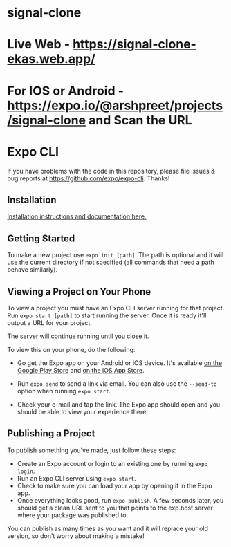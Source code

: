# signal-clone 
# Live Web - https://signal-clone-ekas.web.app/
# For IOS or Android - https://expo.io/@arshpreet/projects/signal-clone and Scan the URL

# Expo CLI

If you have problems with the code in this repository, please file issues & bug reports
at https://github.com/expo/expo-cli. Thanks!

## Installation

[Installation instructions and documentation here.](https://docs.expo.io/workflow/expo-cli/#installation)

## Getting Started

To make a new project use `expo init [path]`. The path is optional and it will use the current directory if not specified (all commands that need a path behave similarly).

## Viewing a Project on Your Phone

To view a project you must have an Expo CLI server running for that project. Run `expo start [path]` to start running the server. Once it is ready it'll output a URL for your project.

The server will continue running until you close it.

To view this on your phone, do the following:

- Go get the Expo app on your Android or iOS device. It's available [on the Google Play Store](https://play.google.com/store/apps/details?id=host.exp.exponent) and [on the iOS App Store](https://itunes.com/apps/exponent).

- Run `expo send` to send a link via email. You can also use the `--send-to` option when running `expo start`.

- Check your e-mail and tap the link. The Expo app should open and you should be able to view your experience there!

## Publishing a Project

To publish something you've made, just follow these steps:

- Create an Expo account or login to an existing one by running `expo login`.
- Run an Expo CLI server using `expo start`.
- Check to make sure you can load your app by opening it in the Expo app.
- Once everything looks good, run `expo publish`. A few seconds later, you should get a clean URL sent to you that points to the exp.host server where your package was published to.

You can publish as many times as you want and it will replace your old version, so don't worry about making a mistake!
